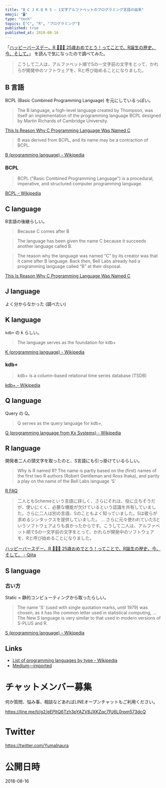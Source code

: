 ```yaml
---
title: "B C J K Q R S — 1文字アルファベットのプログラミング言語の由来"
emoji: "🖥"
type: "tech"
topics: ["C", "R", "プログラミング"]
published: true
published_at: 2018-08-16
---
```


「[ハッピーバースデー、R 🎉🎉🎉 25歳おめでとう！ってことで、R誕生の歴史、今、そして。](https://qiita.com/KanNishida/items/444fa8ee35e3c0208dce)」 を読んで気になったので調べてみた。

>こうして二人は、アルファベット順でSの一文字前の文字をとって、かれらが開発中のソフトウェアを、Rと呼び始めることになりました。

## B 言語

BCPL (Basic Combined Programming Language) を元にしているっぽい。

>The B language, a high-level language created by Thompson, was itself an implementation of the programming language BCPL designed by Martin Richards of Cambridge University.

[This Is Reason Why C Programming Language Was Named C](https://fossbytes.com/this-is-reason-why-c-programming-language-was-named-c/)

>B was derived from BCPL, and its name may be a contraction of BCPL. 

[B (programming language) - Wikipedia](https://en.wikipedia.org/wiki/B_(programming_language))

### BCPL

>BCPL ("Basic Combined Programming Language") is a procedural, imperative, and structured computer programming language. 

[BCPL - Wikipedia](https://en.wikipedia.org/wiki/BCPL)

## C language

B言語の後継らしい。

>Because C comes after B

>The language has been given the name C because it succeeds another language called B.

>The reason why the language was named “C” by its creator was that it came after B language. Back then, Bell Labs already had a programming language called “B” at their disposal. 

[This Is Reason Why C Programming Language Was Named C](https://fossbytes.com/this-is-reason-why-c-programming-language-was-named-c/)

## J language

よく分からなかった (調べたい)

## K language

`kdb+` の k らしい。

>The language serves as the foundation for kdb+

[K (programming language) - Wikipedia](https://en.wikipedia.org/wiki/K_(programming_language))

### kdb+

>kdb+ is a column-based relational time series database (TSDB)

[kdb+ - Wikipedia](https://en.wikipedia.org/wiki/Kdb%2B)

## Q language

Query の Q。

>Q serves as the query language for kdb+,

[Q (programming language from Kx Systems) - Wikipedia](https://en.wikipedia.org/wiki/Q_(programming_language_from_Kx_Systems))

## R language

開発者二人の頭文字を取ったのと、S言語にも引っ掛けているらしい。

>Why is R named R?
>The name is partly based on the (first) names of the first two R authors (Robert Gentleman and Ross Ihaka), and partly a play on the name of the Bell Labs language ‘S’

[R FAQ](https://cran.r-project.org/doc/FAQ/R-FAQ.html#Why-is-R-named-R_003f)

>二人ともSchemeという言語に詳しく、さらにそれは、役に立ちそうだが、使いにくく、必要な機能が欠けているという認識を共有していました。さらに二人は別の言語、Sのこともよく知っていました。Sは彼らが求めるシンタックスを提供していました。
>...
>さらに元々使われていたSというソフトウェアよりも良かったからです。こうして二人は、アルファベット順でSの一文字前の文字をとって、かれらが開発中のソフトウェアを、Rと呼び始めることになりました。

[ハッピーバースデー、R 🎉🎉🎉 25歳おめでとう！ってことで、R誕生の歴史、今、そして。 - Qiita](https://qiita.com/KanNishida/items/444fa8ee35e3c0208dce)

## S language

### 古い方

Static = 静的コンピューティングから取ったらしい。

>The name 'S' (used with single quotation marks, until 1979) was chosen, as it has the common letter used in statistical computing,
...
>The New S language is very similar to that used in modern versions of S-PLUS and R.

[S (programming language) - Wikipedia](https://en.wikipedia.org/wiki/S_(programming_language)#History)


## Links

- [List of programming languages by type - Wikipedia](https://en.wikipedia.org/wiki/List_of_programming_languages_by_type)
- [Medium—imported](https://medium.com/supersonic-generation/b-c-j-k-q-r-s-single-alphabet-programming-languages-origin-named-reason-4266893a0e09)








<!-- Update From Qiita API -->

# チャットメンバー募集


何か質問、悩み事、相談などあればLINEオープンチャットもご利用ください。

https://line.me/ti/g2/eEPltQ6Tzh3pYAZV8JXKZqc7PJ6L0rpm573dcQ





# Twitter


https://twitter.com/YumaInaura


<!-- Update From Qiita API -->



# 公開日時

2018-08-16
